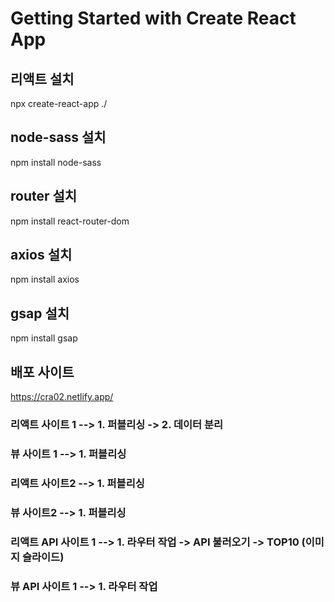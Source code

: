 # Getting Started with Create React App

## 리액트 설치
npx create-react-app ./

## node-sass 설치
npm install node-sass

## router 설치
npm install react-router-dom

## axios 설치
npm install axios

## gsap 설치
npm install gsap

## 배포 사이트
https://cra02.netlify.app/   


### 리액트 사이트 1 --> 1. 퍼블리싱 -> 2. 데이터 분리
### 뷰 사이트 1 --> 1. 퍼블리싱

### 리액트 사이트2 --> 1. 퍼블리싱
### 뷰 사이트2 --> 1. 퍼블리싱

### 리액트 API 사이트 1 --> 1. 라우터 작업 -> API 불러오기 -> TOP10 (이미지 슬라이드)
### 뷰 API 사이트 1 --> 1. 라우터 작업